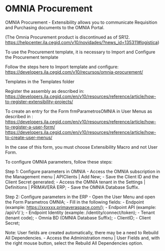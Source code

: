 # OMNIA Procurement

OMNIA Procurement - Extensibility allows you to communicate Requisition and Purchasing documents to the OMNIA Portal.

(The Omnia Procurement product is discontinued as of SR12. https://helpcenter.ila.cegid.com/v10/novidades/?news_id=135311#logistica)


To use the Procurement template, it is necessary to Import and Configure the Procurement template

Follow the steps here to Import template and configure:
https://developers.ila.cegid.com/v10/recursos/omnia-procurement/

Templates in the Templates folder


Register the assembly as described in: 
https://developers.ila.cegid.com/en/v10/resources/reference/article/how-to-register-extensibility-projects/


To create an entry for the Form frmParametrosOMNIA in User Menus as described in : 
https://developers.ila.cegid.com/en/v10/resources/reference/article/how-to-register-a-user-form/
https://developers.ila.cegid.com/en/v10/resources/reference/article/how-to-create-user-menus/

In the case of this form, you must choose Extensibility Macro and not User Form.


To configure OMNIA parameters, follow these steps:

Step 1: Configure parameters in OMNIA
        - Access the OMNIA subscription in the Management menu | APIClients | Add New;
        - Save the Client ID and the Client Secret generated;
        - Access the OMNIA tenant in the Settings | Definitions | PRIMAVERA ERP;
        - Save the OMNIA Database Suffix.

Step 2: Configure parameters in the ERP
        - Open the User Menu and open the Form Parametros OMNIA;
        - Fill in the following fields:
        - Endpoint (example: https://xxxxxx.primaveraspace.com/);
        - Endpoint API (example: /api/v1/ );
        - Endpoint Identity (example: /identity/connect/token);
        - Tenant (tenant code);
        - Omnia BD (OMNIA Database Suffix);
        - ClientID;
        - Client Secret;


Note: User fields are created automatically, there may be a need to Rebuild All Dependencies.
            - Access the Administration menu | User Fields and, with the right mouse button, 
              select the Rebuild All Dependencies option.

